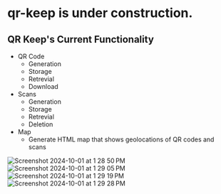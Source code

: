 # qr-keep is under construction. 

## QR Keep's Current Functionality
- QR Code 
  - Generation
  - Storage
  - Retrevial
  - Download
- Scans
  - Generation
  - Storage
  - Retrevial
  - Deletion
- Map
  - Generate HTML map that shows geolocations of QR codes and scans

![Screenshot 2024-10-01 at 1 28 50 PM](https://github.com/user-attachments/assets/13533406-d2b2-48a9-9434-fd5546a76fb0)
![Screenshot 2024-10-01 at 1 29 05 PM](https://github.com/user-attachments/assets/29be3a65-e53e-4a05-8eba-ee1bad339709)
![Screenshot 2024-10-01 at 1 29 19 PM](https://github.com/user-attachments/assets/8b3130ec-958b-41b1-a587-7110bfa2f62f)
![Screenshot 2024-10-01 at 1 29 28 PM](https://github.com/user-attachments/assets/7582409e-99c2-4f0d-8494-e9d34d65b5d3)
